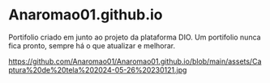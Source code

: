 # Anaromao01.github.io
Portifolio criado em junto ao projeto da plataforma DIO.
Um portifolio nunca fica pronto, sempre há o que atualizar e melhorar.

https://github.com/Anaromao01/Anaromao01.github.io/blob/main/assets/Captura%20de%20tela%202024-05-26%20230121.jpg
